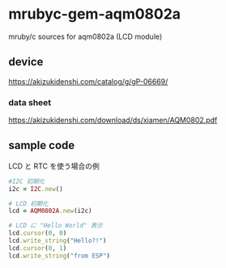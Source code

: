 # mrubyc-gem-aqm0802a
mruby/c sources for aqm0802a (LCD module)

## device
https://akizukidenshi.com/catalog/g/gP-06669/

### data sheet
https://akizukidenshi.com/download/ds/xiamen/AQM0802.pdf

## sample code
LCD と RTC を使う場合の例

```ruby
#I2C 初期化
i2c = I2C.new()

# LCD 初期化
lcd = AQM0802A.new(i2c)

# LCD に "Hello World" 表示
lcd.cursor(0, 0)
lcd.write_string("Hello?!")
lcd.cursor(0, 1)
lcd.write_string("from ESP")
```
